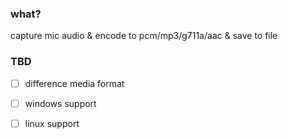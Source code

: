 ### what?

capture mic audio & encode to pcm/mp3/g711a/aac & save to file

### TBD
- [ ] difference media format
- [ ] windows support
- [ ] linux support

